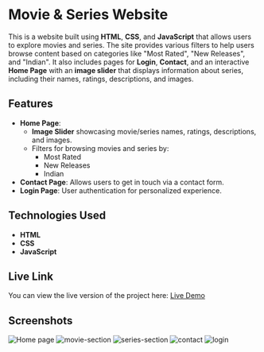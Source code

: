 # Movie & Series Website

This is a website built using **HTML**, **CSS**, and **JavaScript** that allows users to explore movies and series. The site provides various filters to help users browse content based on categories like "Most Rated", "New Releases", and "Indian". It also includes pages for **Login**, **Contact**, and an interactive **Home Page** with an **image slider** that displays information about series, including their names, ratings, descriptions, and images.

## Features

- **Home Page**: 
  - **Image Slider** showcasing movie/series names, ratings, descriptions, and images.
  - Filters for browsing movies and series by:
    - Most Rated
    - New Releases
    - Indian 
- **Contact Page**: Allows users to get in touch via a contact form.
- **Login Page**: User authentication for personalized experience.


## Technologies Used

- **HTML**
- **CSS**
- **JavaScript**

## Live Link

You can view the live version of the project here: [Live Demo](https://navas28.github.io/series-website-new/)

## Screenshots
![Home page](https://github.com/user-attachments/assets/6f733392-6ab2-4468-97db-42285c354bd2)
![movie-section](https://github.com/user-attachments/assets/6833fccd-efdd-44c9-a64d-19e84dbe559a)
![series-section](https://github.com/user-attachments/assets/40a7e6e8-4beb-45ff-8c20-e04227bf734f)
![contact](https://github.com/user-attachments/assets/b4a3bcae-258f-42d7-82f7-c35fc1cb0560)
![login](https://github.com/user-attachments/assets/9314c7fa-5b14-4252-8c52-ca221142dd1b)




